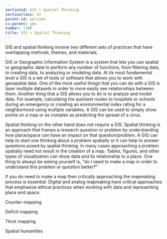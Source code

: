 ```yaml
---
sectionid: GIS + Spatial Thinking
sectionclass: h2
parent-id: welcome
is-parent: yes
number: 1100
title: GIS + Spatial Thinking
---
```


GIS and spatial thinking involve two different sets of practices that have overlapping methods, themes, and materials.

GIS or Geographic Information System is a system that lets you use spatial or geographic data to perform any number of functions, from filtering data, to creating data, to analyzing or modeling data. At its most fundamental level a GIS is a set of tools or software that allows you to work with geospatial data. One of the most useful things that you can do with a GIS is layer multiple datasets in order to more easily see relationships between them. Another thing that a GIS allows you to do is to analyze and model data. For example, calculating the quickest routes to hospitals or schools during an emergency or creating an environmental index rating for a neighborhood using multiple variables. A GIS can be used to simply show points on a map or as complex as predicting the spread of a virus.   

Spatial thinking on the other hand does not require a GIS. Spatial thinking is an approach that frames a research question or problem by understanding how place/space can have an impact on that question/problem. A GIS can help to start one thinking about a problem spatially or it can help to answer questions posed by spatial thinking. In many cases approaching a problem spatially need not result in the creation of a map. Tables, figures, and other types of visualization can show data and its relationship to a place. One thing to always be asking yourself is, "do I need to make a map in order to understand this problem or question better?" 

If you do need to make a map then critically approaching the mapmaking process is essential. Digital and analog mapmaking have critical approaches that emphasize ethical practices when working with data and representing place and space. 

Counter-mapping

Deficit mapping

Thick mapping

Spatial humanities




 



